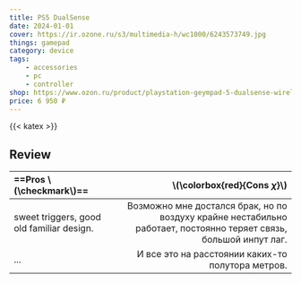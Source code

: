 ```yaml
---
title: PS5 DualSense
date: 2024-01-01
cover: https://ir.ozone.ru/s3/multimedia-h/wc1000/6243573749.jpg
things: gamepad
category: device
tags:
    - accessories
    - pc 
    - controller
shop: https://www.ozon.ru/product/playstation-geympad-5-dualsense-wireless-controller-bluetooth-goluboy-475124799/
price: 6 950 ₽
---
```


{{< katex >}}

## Review

| ==Pros \\(\checkmark\\)==                 |                                                                                 \\(\colorbox{red}{Cons $\chi$}\\) |
| :---------------------------------------- | ----------------------------------------------------------------------------------------------------------------: |
| sweet triggers, good old familiar design. | Возможно мне достался брак, но по воздуху крайне нестабильно работает, постоянно теряет связь, большой инпут лаг. |
| ...                                       |                                                                 И все это на расстоянии каких-то полутора метров. |
